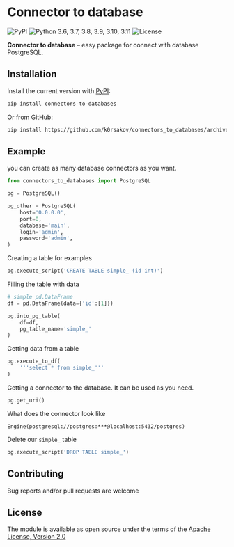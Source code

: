 # Connector to database

![PyPI](https://img.shields.io/pypi/v/connectors-to-databases?color=blueviolet) 
![Python 3.6, 3.7, 3.8, 3.9, 3.10, 3.11](https://img.shields.io/pypi/pyversions/clubhouse?color=blueviolet)
![License](https://img.shields.io/pypi/l/connectors-to-databases?color=blueviolet) 

**Connector to database** – easy package for connect with database PostgreSQL.

## Installation

Install the current version with [PyPI](https://pypi.org/project/connectors-to-databases/):

```bash
pip install connectors-to-databases
```

Or from GitHub:

```bash
pip install https://github.com/k0rsakov/connectors_to_databases/archive/refs/heads/main.zip
```

## Example

you can create as many database connectors as you want.

```python
from connectors_to_databases import PostgreSQL

pg = PostgreSQL()

pg_other = PostgreSQL(
    host='0.0.0.0',
    port=0,
    database='main',
    login='admin',
    password='admin',
)
```

Creating a table for examples

```python
pg.execute_script('CREATE TABLE simple_ (id int)')
```

Filling the table with data

```python
# simple pd.DataFrame
df = pd.DataFrame(data={'id':[1]})

pg.into_pg_table(
    df=df,
    pg_table_name='simple_'
)
```

Getting data from a table

```python
pg.execute_to_df(
    '''select * from simple_'''
)
```

Getting a connector to the database.
It can be used as you need.

```python
pg.get_uri()
```

What does the connector look like

```log
Engine(postgresql://postgres:***@localhost:5432/postgres)
```

Delete our `simple_` table

```python
pg.execute_script('DROP TABLE simple_')
```


## Contributing

Bug reports and/or pull requests are welcome

## License

The module is available as open source under the terms of the [Apache License, Version 2.0](https://opensource.org/licenses/Apache-2.0)
